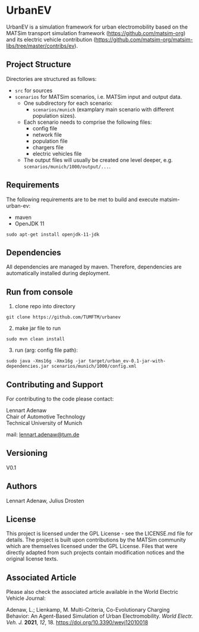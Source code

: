 # UrbanEV

UrbanEV is a simulation framework for urban electromobility based on the MATSim transport simulation framework 
(https://github.com/matsim-org) and its electric vehicle contribution (https://github.com/matsim-org/matsim-libs/tree/master/contribs/ev).

## Project Structure
Directories are structured as follows:
* `src` for sources
* `scenarios` for MATSim scenarios, i.e. MATSim input and output data.
  * One subdirectory for each scenario:
    * `scenarios/munich` (examplary main scenario with different population sizes).
  * Each scenario needs to comprise the following files:
    * config file
    * network file
    * population file
    * chargers file
    * electric vehicles file
  * The output files will usually be created one level deeper, e.g. `scenarios/munich/1000/output/...`.

## Requirements

The following requirements are to be met to build and execute matsim-urban-ev:

* maven
* OpenJDK 11
```console
sudo apt-get install openjdk-11-jdk
```  

## Dependencies

All dependencies are managed by maven. Therefore, dependencies are automatically installed during deployment.

## Run from console

1. clone repo into directory
```console
git clone https://github.com/TUMFTM/urbanev
```  
2. make jar file to run
```console
sudo mvn clean install
```  
3. run (arg: config file path):
```console
sudo java -Xms16g -Xmx16g -jar target/urban_ev-0.1-jar-with-dependencies.jar scenarios/munich/1000/config.xml
```

## Contributing and Support

For contributing to the code please contact:  

Lennart Adenaw  
Chair of Automotive Technology  
Technical University of Munich  
  
mail: lennart.adenaw@tum.de

## Versioning

V0.1 

## Authors

Lennart Adenaw, Julius Drosten

## License

This project is licensed under the GPL License - see the LICENSE.md file for details. The project is built upon contributions by the MATSim community which are themselves licensed under the GPL License. Files that were directly adapted from such projects contain modification notices and the original license texts. 

## Associated Article

Please also check the associated article available in the World Electric Vehicle Journal:

Adenaw, L.; Lienkamp, M. Multi-Criteria, Co-Evolutionary Charging Behavior: An Agent-Based Simulation of Urban Electromobility. *World Electr. Veh. J.* **2021**, *12*, 18. https://doi.org/10.3390/wevj12010018 
